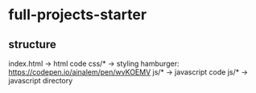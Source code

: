 # full-projects-starter


## structure

index.html -> html code
css/* -> styling hamburger: https://codepen.io/ainalem/pen/wvKOEMV
js/* -> javascript code
js/* -> javascript directory
